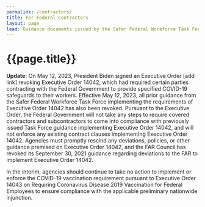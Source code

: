 ```yaml
---
permalink: /contractors/
title: For Federal Contractors
layout: page
lead: Guidance documents issued by the Safer Federal Workforce Task Force or OMB, related to the Task Force’s mission
---
```



# {{page.title}}
<div
  class="usa-summary-box"
  role="region"
  aria-labelledby="summary-box-key-information"
> 
  <div class="usa-summary-box__body">
    <div class="usa-summary-box__text">
      <p><strong>Update:</strong> On May 12, 2023, President Biden signed an Executive Order [add link] revoking Executive Order 14042, which had required certain parties contracting with the Federal Government to provide specified COVID-19 safeguards to their workers. Effective May 12, 2023, all prior guidance from the Safer Federal Workforce Task Force implementing the requirements of Executive Order 14042 has also been revoked. Pursuant to the Executive Order, the Federal Government will not take any steps to require covered contractors and subcontractors to come into compliance with previously issued Task Force guidance implementing Executive Order 14042, and will not enforce any existing contract clauses implementing Executive Order 14042. Agencies must promptly rescind any deviations, policies, or other guidance premised on Executive Order 14042, and the FAR Council has revoked its September 30, 2021 guidance regarding deviations to the FAR to implement Executive Order 14042.</p>
        <p>In the interim, agencies should continue to take no action to implement or enforce the COVID-19 vaccination requirement pursuant to Executive Order 14043 on Requiring Coronavirus Disease 2019 Vaccination for Federal Employees to ensure compliance with the applicable preliminary nationwide injunction.</p>
    </div>
  </div>
</div>
<br />
